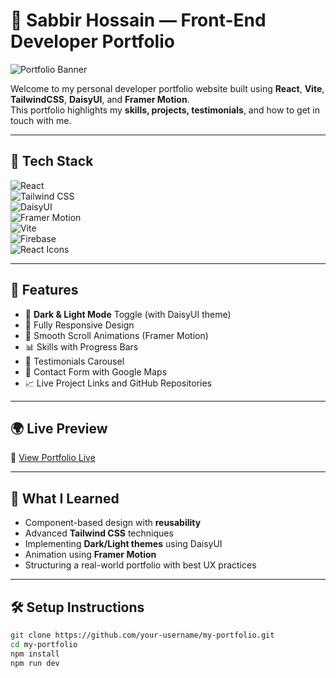 # 💼 Sabbir Hossain — Front-End Developer Portfolio

![Portfolio Banner](https://i.ibb.co/0VjvgG7m/portfolio.png)

Welcome to my personal developer portfolio website built using **React**, **Vite**, **TailwindCSS**, **DaisyUI**, and **Framer Motion**.  
This portfolio highlights my **skills, projects, testimonials**, and how to get in touch with me.

---

## 🚀 Tech Stack

![React](https://img.shields.io/badge/React-61DAFB?style=flat&logo=react&logoColor=000)  
![Tailwind CSS](https://img.shields.io/badge/TailwindCSS-38B2AC?style=flat&logo=tailwind-css&logoColor=fff)  
![DaisyUI](https://img.shields.io/badge/DaisyUI-4C1D95?style=flat&logo=daisyui&logoColor=fff)  
![Framer Motion](https://img.shields.io/badge/Framer--Motion-EF4444?style=flat&logo=framer&logoColor=fff)  
![Vite](https://img.shields.io/badge/Vite-646CFF?style=flat&logo=vite&logoColor=fff)  
![Firebase](https://img.shields.io/badge/Firebase-FFCA28?style=flat&logo=firebase&logoColor=000)  
![React Icons](https://img.shields.io/badge/React--Icons-ECECEC?style=flat&logo=react&logoColor=000)

---

## 📌 Features

- 🌙 **Dark & Light Mode** Toggle (with DaisyUI theme)
- 📱 Fully Responsive Design
- 🔄 Smooth Scroll Animations (Framer Motion)
- 📊 Skills with Progress Bars
- 📢 Testimonials Carousel
- 📧 Contact Form with Google Maps
- 📈 Live Project Links and GitHub Repositories

---

## 🌍 Live Preview

🔗 [View Portfolio Live](https://sabbir-dev-site.netlify.app/)

---

## 🧠 What I Learned

- Component-based design with **reusability**
- Advanced **Tailwind CSS** techniques
- Implementing **Dark/Light themes** using DaisyUI
- Animation using **Framer Motion**
- Structuring a real-world portfolio with best UX practices

---

## 🛠️ Setup Instructions

```bash
git clone https://github.com/your-username/my-portfolio.git
cd my-portfolio
npm install
npm run dev
